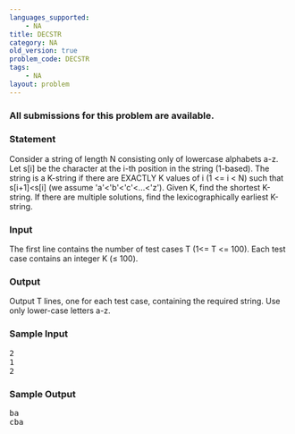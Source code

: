 ```yaml
---
languages_supported:
    - NA
title: DECSTR
category: NA
old_version: true
problem_code: DECSTR
tags:
    - NA
layout: problem
---
```

###  All submissions for this problem are available. 

### Statement

Consider a string of length N consisting only of lowercase alphabets a-z. Let s\[i\] be the character at the i-th position in the string (1-based). The string is a K-string if there are EXACTLY K values of i (1 <= i < N) such that s\[i+1\]<s\[i\] (we assume 'a'<'b'<'c'<...<'z'). Given K, find the shortest K-string. If there are multiple solutions, find the lexicographically earliest K-string.

### Input

The first line contains the number of test cases T (1<= T <= 100). Each test case contains an integer K (≤ 100).

### Output

Output T lines, one for each test case, containing the required string. Use only lower-case letters a-z.

### Sample Input

<pre>2
1
2
</pre>
### Sample Output

<pre>ba
cba
</pre>
